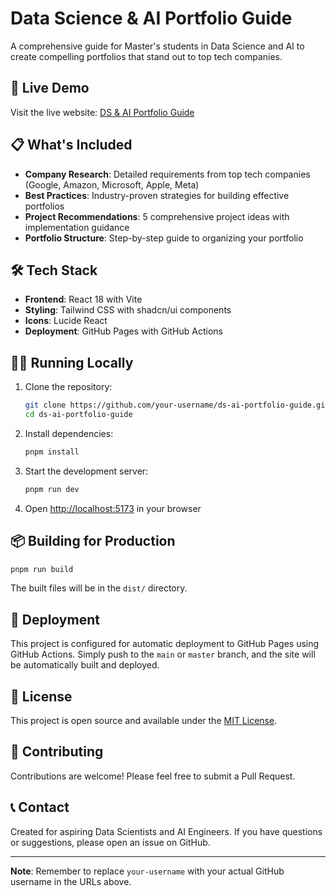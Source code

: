 # Data Science & AI Portfolio Guide

A comprehensive guide for Master's students in Data Science and AI to create compelling portfolios that stand out to top tech companies.

## 🚀 Live Demo

Visit the live website: [DS & AI Portfolio Guide](https://your-username.github.io/ds-ai-portfolio-guide)

## 📋 What's Included

- **Company Research**: Detailed requirements from top tech companies (Google, Amazon, Microsoft, Apple, Meta)
- **Best Practices**: Industry-proven strategies for building effective portfolios
- **Project Recommendations**: 5 comprehensive project ideas with implementation guidance
- **Portfolio Structure**: Step-by-step guide to organizing your portfolio

## 🛠️ Tech Stack

- **Frontend**: React 18 with Vite
- **Styling**: Tailwind CSS with shadcn/ui components
- **Icons**: Lucide React
- **Deployment**: GitHub Pages with GitHub Actions

## 🏃‍♂️ Running Locally

1. Clone the repository:
   ```bash
   git clone https://github.com/your-username/ds-ai-portfolio-guide.git
   cd ds-ai-portfolio-guide
   ```

2. Install dependencies:
   ```bash
   pnpm install
   ```

3. Start the development server:
   ```bash
   pnpm run dev
   ```

4. Open [http://localhost:5173](http://localhost:5173) in your browser

## 📦 Building for Production

```bash
pnpm run build
```

The built files will be in the `dist/` directory.

## 🚀 Deployment

This project is configured for automatic deployment to GitHub Pages using GitHub Actions. Simply push to the `main` or `master` branch, and the site will be automatically built and deployed.

## 📄 License

This project is open source and available under the [MIT License](LICENSE).

## 🤝 Contributing

Contributions are welcome! Please feel free to submit a Pull Request.

## 📞 Contact

Created for aspiring Data Scientists and AI Engineers. If you have questions or suggestions, please open an issue on GitHub.

---

**Note**: Remember to replace `your-username` with your actual GitHub username in the URLs above.

